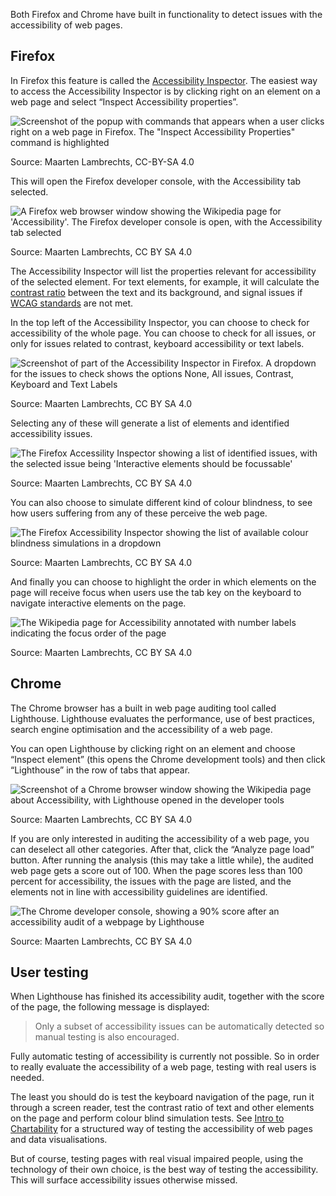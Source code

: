 Both Firefox and Chrome have built in functionality to detect issues with the accessibility of web pages.

## Firefox

In Firefox this feature is called the [Accessibility Inspector](https://firefox-source-docs.mozilla.org/devtools-user/accessibility_inspector/). The easiest way to access the Accessibility Inspector is by clicking right on an element on a web page and select “Inspect Accessibility properties”.

<p class='center'>
<img src='Accessible%20HTML%20b3f9c8a6eb8049eead8f440531261bc6/inspect-accessibility.png' alt='Screenshot of the popup with commands that appears when a user clicks right on a web page in Firefox. The "Inspect Accessibility Properties" command is highlighted' class='max-400' />
</p>

Source: Maarten Lambrechts, CC-BY-SA 4.0

This will open the Firefox developer console, with the Accessibility tab selected.

![A Firefox web browser window showing the Wikipedia page for 'Accessibility'. The Firefox developer console is open, with the Accessibility tab selected](Accessible%20HTML%20b3f9c8a6eb8049eead8f440531261bc6/ff-inspector.png)

Source: Maarten Lambrechts, CC BY SA 4.0

The Accessibility Inspector will list the properties relevant for accessibility of the selected element. For text elements, for example, it will calculate the <span class='internal-link'>[contrast ratio](colour-contrast)</span> between the text and its background, and signal issues if <span class='internal-link'>[WCAG standards](accessibility-standards)</span> are not met.

In the top left of the Accessibility Inspector, you can choose to check for accessibility of the whole page. You can choose to check for all issues, or only for issues related to contrast, keyboard accessibility or text labels.

<p class='center'>
<img src='Accessible%20HTML%20b3f9c8a6eb8049eead8f440531261bc6/ff-accessibility-check.png' alt='Screenshot of part of the Accessibility Inspector in Firefox. A dropdown for the issues to check shows the options None, All issues, Contrast, Keyboard and Text Labels' class='max-600' />
</p>

Source: Maarten Lambrechts, CC BY SA 4.0

Selecting any of these will generate a list of elements and identified accessibility issues.

![The Firefox Accessility Inspector showing a list of identified issues, with the selected issue being 'Interactive elements should be focussable'](Accessible%20HTML%20b3f9c8a6eb8049eead8f440531261bc6/ff-accessibility-check-results.png)

Source: Maarten Lambrechts, CC BY SA 4.0

You can also choose to simulate different kind of colour blindness, to see how users suffering from any of these perceive the web page.

![The Firefox Accessibility Inspector showing the list of available colour blindness simulations in a dropdown](Accessible%20HTML%20b3f9c8a6eb8049eead8f440531261bc6/ff-colourblind-simulator.png)

Source: Maarten Lambrechts, CC BY SA 4.0

And finally you can choose to highlight the order in which elements on the page will receive focus when users use the tab key on the keyboard to navigate interactive elements on the page.

![The Wikipedia page for Accessibility annotated with number labels indicating the focus order of the page](Accessible%20HTML%20b3f9c8a6eb8049eead8f440531261bc6/ff-tabbing-order.png)

Source: Maarten Lambrechts, CC BY SA 4.0

## Chrome

The Chrome browser has a built in web page auditing tool called Lighthouse. Lighthouse evaluates the performance, use of best practices, search engine optimisation and the accessibility of a web page.

You can open Lighthouse by clicking right on an element and choose “Inspect element” (this opens the Chrome development tools) and then click “Lighthouse” in the row of tabs that appear.

![Screenshot of a Chrome browser window showing the Wikipedia page about Accessibility, with Lighthouse opened in the developer tools](Accessible%20HTML%20b3f9c8a6eb8049eead8f440531261bc6/chrome-lighthouse.png)

Source: Maarten Lambrechts, CC BY SA 4.0

If you are only interested in auditing the accessibility of a web page, you can deselect all other categories. After that, click the “Analyze page load” button. After running the analysis (this may take a little while), the audited web page gets a score out of 100. When the page scores less than 100 percent for accessibility, the issues with the page are listed, and the elements not in line with accessibility guidelines are identified.

![The Chrome developer console, showing a 90% score after an accessibility audit of a webpage by Lighthouse](Accessible%20HTML%20b3f9c8a6eb8049eead8f440531261bc6/chrome-lighthouse-results.png)

Source: Maarten Lambrechts, CC BY SA 4.0

## User testing

When Lighthouse has finished its accessibility audit, together with the score of the page, the following message is displayed:

> Only a subset of accessibility issues can be automatically detected so manual testing is also encouraged.
> 

Fully automatic testing of accessibility is currently not possible. So in order to really evaluate the accessibility of a web page, testing with real users is needed.

The least you should do is test the keyboard navigation of the page, run it through a screen reader, test the contrast ratio of text and other elements on the page and perform colour blind simulation tests. See <span class='internal-link'>[Intro to Chartability](intro-to-chartability)</span> for a structured way of testing the accessibility of web pages and data visualisations.

But of course, testing pages with real visual impaired people, using the technology of their own choice, is the best way of testing the accessibility. This will surface accessibility issues otherwise missed.